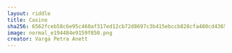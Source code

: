 ```yaml
---
layout: riddle
title: Casino
sha256: 6562fceb58c6e95c460af317ed12cb72d8697c3b415ebccb828cfa480cd4365f
image: normal_e194484e9159f850.png
creator: Varga Petra Anett
---
```

